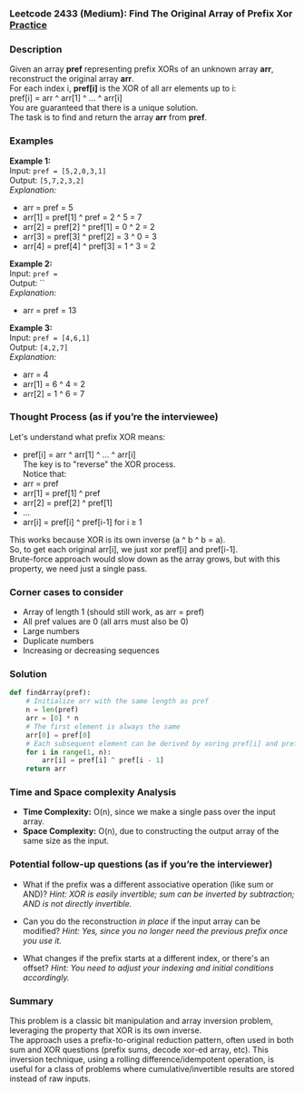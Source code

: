 ### Leetcode 2433 (Medium): Find The Original Array of Prefix Xor [Practice](https://leetcode.com/problems/find-the-original-array-of-prefix-xor)

### Description  
Given an array **pref** representing prefix XORs of an unknown array **arr**, reconstruct the original array **arr**.  
For each index i, **pref[i]** is the XOR of all arr elements up to i:  
pref[i] = arr ^ arr[1] ^ ... ^ arr[i]  
You are guaranteed that there is a unique solution.  
The task is to find and return the array **arr** from **pref**.

### Examples  

**Example 1:**  
Input: `pref = [5,2,0,3,1]`  
Output: `[5,7,2,3,2]`  
*Explanation:*
- arr = pref = 5
- arr[1] = pref[1] ^ pref = 2 ^ 5 = 7
- arr[2] = pref[2] ^ pref[1] = 0 ^ 2 = 2
- arr[3] = pref[3] ^ pref[2] = 3 ^ 0 = 3
- arr[4] = pref[4] ^ pref[3] = 1 ^ 3 = 2

**Example 2:**  
Input: `pref = `  
Output: ``  
*Explanation:*
- arr = pref = 13

**Example 3:**  
Input: `pref = [4,6,1]`  
Output: `[4,2,7]`  
*Explanation:*
- arr = 4
- arr[1] = 6 ^ 4 = 2
- arr[2] = 1 ^ 6 = 7

### Thought Process (as if you’re the interviewee)  
Let's understand what prefix XOR means:  
- pref[i] = arr ^ arr[1] ^ ... ^ arr[i]  
The key is to "reverse" the XOR process.  
Notice that:  
- arr = pref  
- arr[1] = pref[1] ^ pref  
- arr[2] = pref[2] ^ pref[1]  
- ...  
- arr[i] = pref[i] ^ pref[i-1] for i ≥ 1

This works because XOR is its own inverse (a ^ b ^ b = a).  
So, to get each original arr[i], we just xor pref[i] and pref[i-1].  
Brute-force approach would slow down as the array grows, but with this property, we need just a single pass.

### Corner cases to consider  
- Array of length 1 (should still work, as arr = pref)
- All pref values are 0 (all arrs must also be 0)
- Large numbers
- Duplicate numbers
- Increasing or decreasing sequences

### Solution

```python
def findArray(pref):
    # Initialize arr with the same length as pref
    n = len(pref)
    arr = [0] * n
    # The first element is always the same
    arr[0] = pref[0]
    # Each subsequent element can be derived by xoring pref[i] and pref[i-1]
    for i in range(1, n):
        arr[i] = pref[i] ^ pref[i - 1]
    return arr
```

### Time and Space complexity Analysis  

- **Time Complexity:** O(n), since we make a single pass over the input array.
- **Space Complexity:** O(n), due to constructing the output array of the same size as the input.

### Potential follow-up questions (as if you’re the interviewer)  

- What if the prefix was a different associative operation (like sum or AND)?
  *Hint: XOR is easily invertible; sum can be inverted by subtraction; AND is not directly invertible.*

- Can you do the reconstruction *in place* if the input array can be modified?
  *Hint: Yes, since you no longer need the previous prefix once you use it.*

- What changes if the prefix starts at a different index, or there's an offset?
  *Hint: You need to adjust your indexing and initial conditions accordingly.*

### Summary
This problem is a classic bit manipulation and array inversion problem, leveraging the property that XOR is its own inverse.  
The approach uses a prefix-to-original reduction pattern, often used in both sum and XOR questions (prefix sums, decode xor-ed array, etc). This inversion technique, using a rolling difference/idempotent operation, is useful for a class of problems where cumulative/invertible results are stored instead of raw inputs.